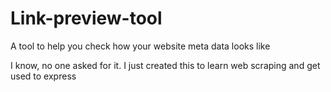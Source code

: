 # Link-preview-tool
A tool to help you check how your website meta data looks like

I know, no one asked for it.
I just created this to learn web scraping and get used to express
